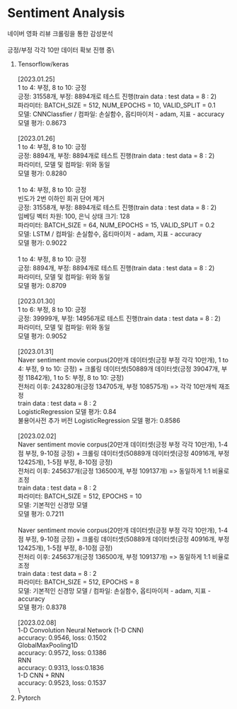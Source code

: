 # Sentiment Analysis
 네이버 영화 리뷰 크롤링을 통한 감성분석\
 \
 긍정/부정 각각 10만 데이터 확보 진행 중\

1. Tensorflow/keras\
\
[2023.01.25]\
1 to 4: 부정, 8 to 10: 긍정\
긍정: 31558개, 부정: 8894개로 테스트 진행(train data : test data = 8 : 2)\
파라미터: BATCH_SIZE = 512, NUM_EPOCHS = 10, VALID_SPLIT = 0.1\
모델: CNNClassfier / 컴파일: 손실함수, 옵티마이저 - adam, 지표 - accuracy\
모델 평가: 0.8673\
\
[2023.01.26]\
1 to 4: 부정, 8 to 10: 긍정\
긍정: 8894개, 부정: 8894개로 테스트 진행(train data : test data = 8 : 2)\
파라미터, 모델 및 컴파일: 위와 동일\
모델 평가: 0.8280\
\
1 to 4: 부정, 8 to 10: 긍정\
빈도가 2번 이하인 희귀 단어 제거\
긍정: 31558개, 부정: 8894개로 테스트 진행(train data : test data = 8 : 2)\
임베딩 벡터 차원: 100, 은닉 상태 크기: 128\
파라미터: BATCH_SIZE = 64, NUM_EPOCHS = 15, VALID_SPLIT = 0.2\
모델: LSTM / 컴파일: 손실함수, 옵티마이저 - adam, 지표 - accuracy\
모델 평가: 0.9022\
\
1 to 4: 부정, 8 to 10: 긍정\
긍정: 8894개, 부정: 8894개로 테스트 진행(train data : test data = 8 : 2)\
파라미터, 모델 및 컴파일: 위와 동일\
모델 평가: 0.8709\
\
[2023.01.30]\
1 to 6: 부정, 8 to 10: 긍정\
긍정: 39999개, 부정: 14956개로 테스트 진행(train data : test data = 8 : 2)\
파라미터, 모델 및 컴파일: 위와 동일\
모델 평가: 0.9052\
\
[2023.01.31]\
Naver sentiment movie corpus(20만개 데이터셋(긍정 부정 각각 10만개), 1 to 4: 부정, 9 to 10: 긍정) + 크롤링 데이터셋(50889개 데이터셋(긍정 39047개, 부정 11842개), 1 to 5: 부정, 8 to 10: 긍정)\
전처리 이후: 243280개(긍정 134705개, 부정 108575개) => 각각 10만개씩 재조정\
train data : test data = 8 : 2\
LogisticRegression 모델 평가: 0.84\
불용어사전 추가 버전 LogisticRegression 모델 평가: 0.8586\
\
[2023.02.02]\
Naver sentiment movie corpus(20만개 데이터셋(긍정 부정 각각 10만개), 1-4점 부정, 9-10점 긍정) + 크롤링 데이터셋(50889개 데이터셋(긍정 40916개, 부정 12425개), 1-5점 부정, 8-10점 긍정)\
전처리 이후: 245637개(긍정 136500개, 부정 109137개) => 동일하게 1:1 비율로 조정\
train data : test data = 8 : 2\
파라미터: BATCH_SIZE = 512, EPOCHS = 10\
모델: 기본적인 신경망 모델\
모델 평가: 0.7211\
\
Naver sentiment movie corpus(20만개 데이터셋(긍정 부정 각각 10만개), 1-4점 부정, 9-10점 긍정) + 크롤링 데이터셋(50889개 데이터셋(긍정 40916개, 부정 12425개), 1-5점 부정, 8-10점 긍정)\
전처리 이후: 245637개(긍정 136500개, 부정 109137개) => 동일하게 1:1 비율로 조정\
train data : test data = 8 : 2\
파라미터: BATCH_SIZE = 512, EPOCHS = 8\
모델: 기본적인 신경망 모델 / 컴파일: 손실함수, 옵티마이저 - adam, 지표 - accuracy\
모델 평가: 0.8378\
\
[2023.02.08]\
1-D Convolution Neural Network (1-D CNN)\
accuracy: 0.9546, loss: 0.1502\
GlobalMaxPooling1D\
accuracy: 0.9572, loss: 0.1386\
RNN\
accuracy: 0.9313, loss:0.1836\
1-D CNN + RNN\
accuracy: 0.9523, loss: 0.1537\
\
2. Pytorch
